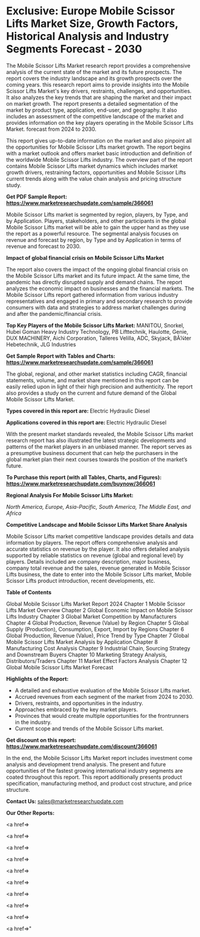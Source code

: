 # Exclusive: Europe Mobile Scissor Lifts Market Size, Growth Factors, Historical Analysis and Industry Segments Forecast - 2030

The Mobile Scissor Lifts Market research report provides a comprehensive analysis of the current state of the market and its future prospects. The report covers the industry landscape and its growth prospects over the coming years. this research report aims to provide insights into the Mobile Scissor Lifts Market's key drivers, restraints, challenges, and opportunities. It also analyzes the key trends that are shaping the market and their impact on market growth. The report presents a detailed segmentation of the market by product type, application, end-user, and geography. It also includes an assessment of the competitive landscape of the market and provides information on the key players operating in the Mobile Scissor Lifts Market. forecast from 2024 to 2030.

This report gives up-to-date information on the market and also pinpoint all the opportunities for Mobile Scissor Lifts market growth. The report begins with a market outlook and offers market basic introduction and definition of the worldwide Mobile Scissor Lifts industry. The overview part of the report contains Mobile Scissor Lifts market dynamics which includes market growth drivers, restraining factors, opportunities and Mobile Scissor Lifts current trends along with the value chain analysis and pricing structure study.

<strong><b>Get PDF Sample Report: <a href=https://www.marketresearchupdate.com/sample/366061>https://www.marketresearchupdate.com/sample/366061</a></b></strong>

Mobile Scissor Lifts market is segmented by region, players, by Type, and by Application. Players, stakeholders, and other participants in the global Mobile Scissor Lifts market will be able to gain the upper hand as they use the report as a powerful resource. The segmental analysis focuses on revenue and forecast by region, by Type and by Application in terms of revenue and forecast to 2030.

<strong><b>Impact of global financial crisis on Mobile Scissor Lifts Market</b></strong>

The report also covers the impact of the ongoing global financial crisis on the Mobile Scissor Lifts market and its future impact. At the same time, the pandemic has directly disrupted supply and demand chains. The report analyzes the economic impact on businesses and the financial markets. The Mobile Scissor Lifts report gathered information from various industry representatives and engaged in primary and secondary research to provide consumers with data and strategies to address market challenges during and after the pandemic/financial crisis.

<strong><b>Top Key Players of the Mobile Scissor Lifts Market:
</b></strong>MANITOU, Snorkel, Hubei Goman Heavy Industry Technology, PB Lifttechnik, Haulotte, Genie, DUX MACHINERY, Aichi Corporation, Talleres Velilla, ADC, Skyjack, BÃ¼ter Hebetechnik, JLG Industries<strong><b>
</b></strong>

<strong><b>Get Sample Report with Tables and Charts: <a href=https://www.marketresearchupdate.com/sample/366061>https://www.marketresearchupdate.com/sample/366061</a></b></strong>

The global, regional, and other market statistics including CAGR, financial statements, volume, and market share mentioned in this report can be easily relied upon in light of their high precision and authenticity. The report also provides a study on the current and future demand of the Global Mobile Scissor Lifts Market.

<strong><b>Types covered in this report are:
</b></strong>Electric
Hydraulic
Diesel<strong><b>
</b></strong>

<strong><b>Applications covered in this report are:
</b></strong>Electric
Hydraulic
Diesel<strong><b>
</b></strong>

With the present market standards revealed, the Mobile Scissor Lifts market research report has also illustrated the latest strategic developments and patterns of the market players in an unbiased manner. The report serves as a presumptive business document that can help the purchasers in the global market plan their next courses towards the position of the market’s future.

<strong><b>To Purchase this report (with all Tables, Charts, and Figures): <a href=https://www.marketresearchupdate.com/buynow/366061>https://www.marketresearchupdate.com/buynow/366061</a></b></strong>

<strong><b>Regional Analysis For Mobile Scissor Lifts Market:</b></strong>

<em><i>North America, Europe, Asia-Pacific, South America, The Middle East, and Africa</i></em>

<strong><b>Competitive Landscape and Mobile Scissor Lifts Market Share Analysis</b></strong>

Mobile Scissor Lifts market competitive landscape provides details and data information by players. The report offers comprehensive analysis and accurate statistics on revenue by the player. It also offers detailed analysis supported by reliable statistics on revenue (global and regional level) by players. Details included are company description, major business, company total revenue and the sales, revenue generated in Mobile Scissor Lifts business, the date to enter into the Mobile Scissor Lifts market, Mobile Scissor Lifts product introduction, recent developments, etc.

<strong><b>Table of Contents</b></strong>

Global Mobile Scissor Lifts Market Report 2024
Chapter 1 Mobile Scissor Lifts Market Overview
Chapter 2 Global Economic Impact on Mobile Scissor Lifts Industry
Chapter 3 Global Market Competition by Manufacturers
Chapter 4 Global Production, Revenue (Value) by Region
Chapter 5 Global Supply (Production), Consumption, Export, Import by Regions
Chapter 6 Global Production, Revenue (Value), Price Trend by Type
Chapter 7 Global Mobile Scissor Lifts Market Analysis by Application
Chapter 8 Manufacturing Cost Analysis
Chapter 9 Industrial Chain, Sourcing Strategy and Downstream Buyers
Chapter 10 Marketing Strategy Analysis, Distributors/Traders
Chapter 11 Market Effect Factors Analysis
Chapter 12 Global Mobile Scissor Lifts Market Forecast

<strong><b>Highlights of the Report:</b></strong>

- A detailed and exhaustive evaluation of the Mobile Scissor Lifts market.
- Accrued revenues from each segment of the market from 2024 to 2030.
- Drivers, restraints, and opportunities in the industry.
- Approaches embraced by the key market players.
- Provinces that would create multiple opportunities for the frontrunners in the industry.
- Current scope and trends of the Mobile Scissor Lifts market.

<strong><b>Get discount on this report: <a href=https://www.marketresearchupdate.com/discount/366061>https://www.marketresearchupdate.com/discount/366061</a></b></strong>

In the end, the Mobile Scissor Lifts Market report includes investment come analysis and development trend analysis. The present and future opportunities of the fastest growing international industry segments are coated throughout this report. This report additionally presents product specification, manufacturing method, and product cost structure, and price structure.

<strong><b>Contact Us:
</b></strong>sales@marketresearchupdate.com

<strong>Our Other Reports:</strong>

<a href=></a>

<a href=></a>

<a href=></a>

<a href=></a>

<a href=></a>

<a href=></a>

<a href=></a>

<a href=></a>

<a href=></a>

<a href=></a>"
